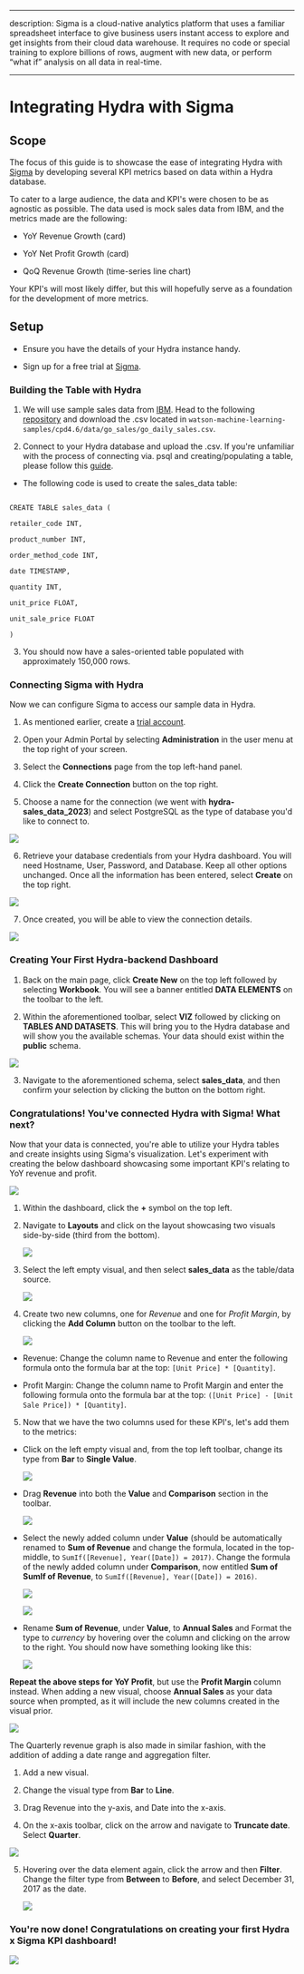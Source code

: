 
  
  

  

  

---

  

  

description: Sigma is a cloud-native analytics platform that uses a familiar spreadsheet interface to give business users instant access to explore and get insights from their cloud data warehouse. It requires no code or special training to explore billions of rows, augment with new data, or perform “what if” analysis on all data in real⁠-⁠time.

  

  

---

  

  

  

# Integrating Hydra with Sigma

  

## Scope

  

The focus of this guide is to showcase the ease of integrating Hydra with [Sigma](https://www.sigmacomputing.com/) by developing several KPI metrics based on data within a Hydra database.

  

To cater to a large audience, the data and KPI's were chosen to be as agnostic as possible. The data used is mock sales data from IBM, and the metrics made are the following:

* YoY Revenue Growth (card)

* YoY Net Profit Growth (card)

* QoQ Revenue Growth (time-series line chart)

  

Your KPI's will most likely differ, but this will hopefully serve as a foundation for the development of more metrics.

  

## Setup

  

  

  

- Ensure you have the details of your Hydra instance handy.

  

  

- Sign up for a free trial at [Sigma](https://www.sigmacomputing.com/free-trial).

  

  

  

### Building the Table with Hydra

  

  

1. We will use sample sales data from [IBM](https://relational.fit.cvut.cz/dataset/GOSales). Head to the following [repository](https://github.com/IBM/watson-machine-learning-samples) and download the .csv located in `watson-machine-learning-samples/cpd4.6/data/go_sales/go_daily_sales.csv`.

  

  

2. Connect to your Hydra database and upload the .csv. If you're unfamiliar with the process of connecting via. psql and creating/populating a table, please follow this [guide](https://docs.hydra.so/centralize-data/load/from-local-csv-file).

  

* The following code is used to create the sales_data table:

  
  
  

```

CREATE TABLE sales_data (

retailer_code INT,

product_number INT,

order_method_code INT,

date TIMESTAMP,

quantity INT,

unit_price FLOAT,

unit_sale_price FLOAT

)

```

  

  

3. You should now have a sales-oriented table populated with approximately 150,000 rows.

  

  

  

### Connecting Sigma with Hydra

  

  

  

Now we can configure Sigma to access our sample data in Hydra.

  

  

  

1. As mentioned earlier, create a [trial account](https://www.sigmacomputing.com/free-trial).

  

  

2. Open your Admin Portal by selecting **Administration** in the user menu at the top right of your screen.

  

  

3. Select the **Connections** page from the top left-hand panel.

  

  

4. Click the **Create Connection** button on the top right.

  

  

5. Choose a name for the connection (we went with **hydra-sales_data_2023**) and select PostgreSQL as the type of database you'd like to connect to. 

![](/.gitbook/assets/.sigma-images/connection_details.png)


  

  

  

6. Retrieve your database credentials from your Hydra dashboard. You will need Hostname, User, Password, and Database. Keep all other options unchanged. Once all the information has been entered, select **Create** on the top right.

![](/.gitbook/assets/.sigma-images/connection-credentials.png)

  

  

  

7. Once created, you will be able to view the connection details.

 ![](/.gitbook/assets/.sigma-images/connection-summary.png)



  

### Creating Your First Hydra-backend Dashboard

  

  

1. Back on the main page, click **Create New** on the top left followed by selecting **Workbook**. You will see a banner entitled **DATA ELEMENTS** on the toolbar to the left.

  

  

2. Within the aforementioned toolbar, select **VIZ** followed by clicking on **TABLES AND DATASETS**. This will bring you to the Hydra database and will show you the available schemas. Your data should exist within the **public** schema. 

 ![](/.gitbook/assets/.sigma-images/select-table.png)

  
  

  

  

3. Navigate to the aforementioned schema, select **sales_data**, and then confirm your selection by clicking the button on the bottom right.

  

  

  

### Congratulations! You've connected Hydra with Sigma! What next?

  

Now that your data is connected, you're able to utilize your Hydra tables and create insights using Sigma's visualization. Let's experiment with creating the below dashboard showcasing some important KPI's relating to YoY revenue and profit.

  
![](/.gitbook/assets/.sigma-images/final-dashboard.png)

  

  

1. Within the dashboard, click the **+** symbol on the top left.

  

2. Navigate to **Layouts** and click on the layout showcasing two visuals side-by-side (third from the bottom).

    ![](/.gitbook/assets/.sigma-images/add-new.png)


  

3. Select the left empty visual, and then select **sales_data** as the table/data source.


    ![](/.gitbook/assets/.sigma-images/visual-source.png)


  

4. Create two new columns, one for *Revenue* and one for *Profit Margin*, by clicking the **Add Column** button on the toolbar to the left.

  
    ![](/.gitbook/assets/.sigma-images/add-column.png)



  

* Revenue: Change the column name to Revenue and enter the following formula onto the formula bar at the top: `[Unit Price] * [Quantity]`.

  

* Profit Margin: Change the column name to Profit Margin and enter the following formula onto the formula bar at the top: `([Unit Price] - [Unit Sale Price]) * [Quantity]`.

  

5. Now that we have the two columns used for these KPI's, let's add them to the metrics:

  

* Click on the left empty visual and, from the top left toolbar, change its type from **Bar** to **Single Value**.

    ![](/.gitbook/assets/.sigma-images/new-bar-chart.png)


  
  

* Drag **Revenue** into both the **Value** and **Comparison** section in the toolbar.

  
    ![](/.gitbook/assets/.sigma-images/drag-columns.png)


  
  

* Select the newly added column under **Value** (should be automatically renamed to **Sum of Revenue** and change the formula, located in the top-middle, to `SumIf([Revenue], Year([Date]) = 2017)`. Change the formula of the newly added column under **Comparison**, now entitled **Sum of SumIf of Revenue**, to `SumIf([Revenue], Year([Date]) = 2016)`.

    ![](/.gitbook/assets/.sigma-images/add-metric-function.png)
  
  ![](/.gitbook/assets/.sigma-images/function.png)
  



  

* Rename **Sum of Revenue**, under **Value**, to **Annual Sales** and Format the type to *currency* by hovering over the column and clicking on the arrow to the right. You should now have something looking like this:

  
  ![](/.gitbook/assets/.sigma-images/annual-sales.png)


  

  

**Repeat the above steps for YoY Profit**, but use the **Profit Margin** column instead. When adding a new visual, choose **Annual Sales** as your data source when prompted, as it will include the new columns created in the visual prior.

  
  ![](/.gitbook/assets/.sigma-images/add-second-metric.png)

  
  

The Quarterly revenue graph is also made in similar fashion, with the addition of adding a date range and aggregation filter.

1. Add a new visual.

2. Change the visual type from **Bar** to **Line**.

3. Drag Revenue into the y-axis, and Date into the x-axis.

4. On the x-axis toolbar, click on the arrow and navigate to **Truncate date**. Select **Quarter**.

  ![](/.gitbook/assets/.sigma-images/truncate-quarterly.png)



5. Hovering over the data element again, click the arrow and then **Filter**. Change the filter type from **Between** to **Before**, and select December 31, 2017 as the date.

    ![](/.gitbook/assets/.sigma-images/filter-metric.png)


  

### You're now done! Congratulations on creating your first Hydra x Sigma KPI dashboard!

  
 ![](/.gitbook/assets/.sigma-images/final-dashboard.png)


